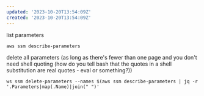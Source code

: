 ```yaml
---
updated: '2023-10-20T13:54:09Z'
created: '2023-10-20T13:54:09Z'
---
```

list parameters

```
aws ssm describe-parameters
```

delete all parameters (as long as there's fewer than one page  and you don't need shell quoting (how do you tell bash that the quotes in a shell substitution are real quotes - eval or something?))

```
ws ssm delete-parameters --names $(aws ssm describe-parameters | jq -r '.Parameters|map(.Name)|join(" ")'
```